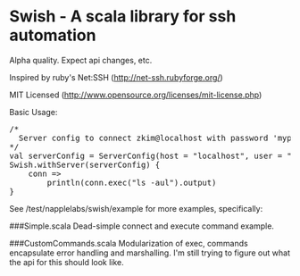 Swish - A scala library for ssh automation
==========================================

Alpha quality. Expect api changes, etc.

Inspired by ruby's Net:SSH (http://net-ssh.rubyforge.org/)

MIT Licensed (http://www.opensource.org/licenses/mit-license.php)

Basic Usage:
<pre>
/*
  Server config to connect zkim@localhost with password 'mypass'
*/
val serverConfig = ServerConfig(host = "localhost", user = "zkim", password = "mypass")
Swish.withServer(serverConfig) {
    conn =>
        println(conn.exec("ls -aul").output)
}
</pre>


See /test/napplelabs/swish/example for more examples, specifically:

###Simple.scala
Dead-simple connect and execute command example.

###CustomCommands.scala
Modularization of exec, commands encapsulate error handling and marshalling.  I'm still trying to figure out what the api for this should look like.
